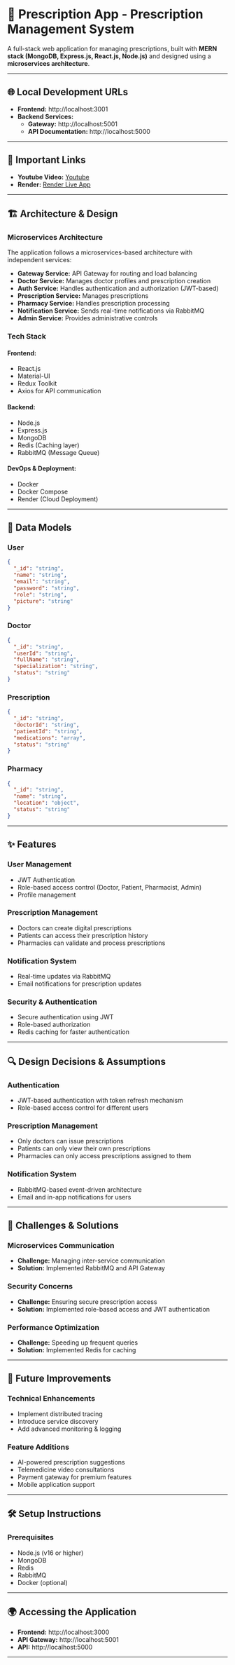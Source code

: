 # 📌 Prescription App - Prescription Management System

A full-stack web application for managing prescriptions, built with **MERN stack (MongoDB, Express.js, React.js, Node.js)** and designed using a **microservices architecture**.

---

## 🌐 Local Development URLs
- **Frontend:** http://localhost:3001
- **Backend Services:**
  - **Gateway:** http://localhost:5001
  - **API Documentation:** http://localhost:5000
  
---
## 📌 Important Links
- **Youtube Video:** [Youtube](https://www.youtube.com/watch?v=ocroGZAr5_4)
- **Render:** [Render Live App](https://prescription-frontend.onrender.com)
  
---

## 🏗 Architecture & Design
### **Microservices Architecture**
The application follows a microservices-based architecture with independent services:

- **Gateway Service:** API Gateway for routing and load balancing
- **Doctor Service:** Manages doctor profiles and prescription creation
- **Auth Service:** Handles authentication and authorization (JWT-based)
- **Prescription Service:** Manages prescriptions
- **Pharmacy Service:** Handles prescription processing
- **Notification Service:** Sends real-time notifications via RabbitMQ
- **Admin Service:** Provides administrative controls

### **Tech Stack**
#### **Frontend:**
- React.js
- Material-UI
- Redux Toolkit
- Axios for API communication

#### **Backend:**
- Node.js
- Express.js
- MongoDB
- Redis (Caching layer)
- RabbitMQ (Message Queue)

#### **DevOps & Deployment:**
- Docker
- Docker Compose
- Render (Cloud Deployment)

---

## 📂 Data Models
### **User**
```json
{
  "_id": "string",
  "name": "string",
  "email": "string",
  "password": "string",
  "role": "string",
  "picture": "string"
}
```
### **Doctor**
```json
{
  "_id": "string",
  "userId": "string",
  "fullName": "string",
  "specialization": "string",
  "status": "string"
}
```
### **Prescription**
```json
{
  "_id": "string",
  "doctorId": "string",
  "patientId": "string",
  "medications": "array",
  "status": "string"
}
```
### **Pharmacy**
```json
{
  "_id": "string",
  "name": "string",
  "location": "object",
  "status": "string"
}
```

---

## ✨ Features
### **User Management**
- JWT Authentication
- Role-based access control (Doctor, Patient, Pharmacist, Admin)
- Profile management

### **Prescription Management**
- Doctors can create digital prescriptions
- Patients can access their prescription history
- Pharmacies can validate and process prescriptions

### **Notification System**
- Real-time updates via RabbitMQ
- Email notifications for prescription updates

### **Security & Authentication**
- Secure authentication using JWT
- Role-based authorization
- Redis caching for faster authentication

---

## 🔍 Design Decisions & Assumptions
### **Authentication**
- JWT-based authentication with token refresh mechanism
- Role-based access control for different users

### **Prescription Management**
- Only doctors can issue prescriptions
- Patients can only view their own prescriptions
- Pharmacies can only access prescriptions assigned to them

### **Notification System**
- RabbitMQ-based event-driven architecture
- Email and in-app notifications for users

---

## 🚀 Challenges & Solutions
### **Microservices Communication**
- **Challenge:** Managing inter-service communication
- **Solution:** Implemented RabbitMQ and API Gateway

### **Security Concerns**
- **Challenge:** Ensuring secure prescription access
- **Solution:** Implemented role-based access and JWT authentication

### **Performance Optimization**
- **Challenge:** Speeding up frequent queries
- **Solution:** Implemented Redis for caching

---

## 🚀 Future Improvements
### **Technical Enhancements**
- Implement distributed tracing
- Introduce service discovery
- Add advanced monitoring & logging

### **Feature Additions**
- AI-powered prescription suggestions
- Telemedicine video consultations
- Payment gateway for premium features
- Mobile application support

---

## 🛠 Setup Instructions
### **Prerequisites**
- Node.js (v16 or higher)
- MongoDB
- Redis
- RabbitMQ
- Docker (optional)

---

## 🌍 Accessing the Application
- **Frontend:** http://localhost:3000
- **API Gateway:** http://localhost:5001
- **API:** http://localhost:5000


---
